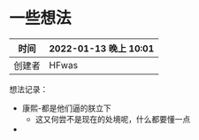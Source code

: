 # 一些想法

| 时间   | 2022-01-13 晚上 10:01 |
| ------ | --------------------- |
| 创建者 | HFwas                 |

想法记录：

- 康熙-都是他们逼的朕立下
  - 这又何尝不是现在的处境呢，什么都要懂一点
- 